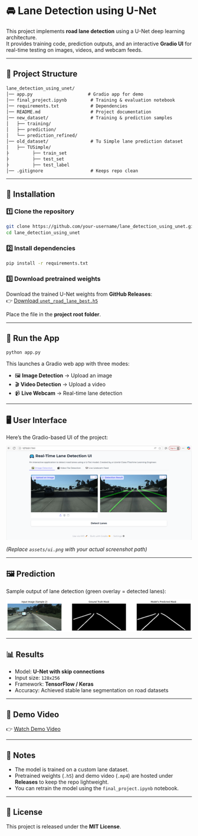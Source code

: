 # 🚘 Lane Detection using U-Net

This project implements **road lane detection** using a U-Net deep learning architecture.  
It provides training code, prediction outputs, and an interactive **Gradio UI** for real-time testing on images, videos, and webcam feeds.  

---

## 📂 Project Structure
```
lane_detection_using_unet/
│── app.py                     # Gradio app for demo
│── final_project.ipynb         # Training & evaluation notebook
│── requirements.txt            # Dependencies
│── README.md                   # Project documentation
│── new_dataset/                # Training & prediction samples
│   ├── training/
│   ├── prediction/
│   └── prediction_refined/
│── old_dataset/                # Tu Simple lane prediction dataset
│   ├── TUSimple/
├         ├── train_set
├         ├── test_set
├         ├── test_label
│── .gitignore                  # Keeps repo clean
```

---

## 🔧 Installation

### 1️⃣ Clone the repository
```bash
git clone https://github.com/your-username/lane_detection_using_unet.git
cd lane_detection_using_unet
```

### 2️⃣ Install dependencies
```bash
pip install -r requirements.txt
```

### 3️⃣ Download pretrained weights
Download the trained U-Net weights from **GitHub Releases**:  
👉 [Download `unet_road_lane_best.h5`](https://github.com/your-username/lane_detection_using_unet/releases/latest)

Place the file in the **project root folder**.

---

## 🚀 Run the App
```bash
python app.py
```

This launches a Gradio web app with three modes:
- 🖼️ **Image Detection** → Upload an image
- 🎬 **Video Detection** → Upload a video
- 📹 **Live Webcam** → Real-time lane detection

---

## 🖥️ User Interface

Here’s the Gradio-based UI of the project:

![User Interface Screenshot](/ui.png)

*(Replace `assets/ui.png` with your actual screenshot path)*

---

## 🖼️ Prediction

Sample output of lane detection (green overlay = detected lanes):

![Prediction Example](/prediction_example.png)

---

## 📊 Results
- Model: **U-Net with skip connections**
- Input size: `128x256`
- Framework: **TensorFlow / Keras**
- Accuracy: Achieved stable lane segmentation on road datasets

---

## 🎥 Demo Video
👉 [Watch Demo Video](/lane_detection_presentation.mp4)

---

## 📌 Notes
- The model is trained on a custom lane dataset.
- Pretrained weights (`.h5`) and demo video (`.mp4`) are hosted under **Releases** to keep the repo lightweight.
- You can retrain the model using the `final_project.ipynb` notebook.

---

## 📜 License
This project is released under the **MIT License**.
